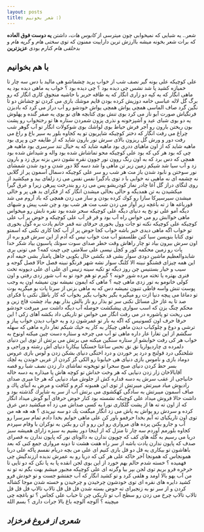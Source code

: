 ```yaml
---
layout: posts
title: شعر بخونیم :)
---
```

شعر.. یه شبایی که نمیخوابی چون میترسی از *کابوس هات*، داشتن **یه دوست فوق العاده** که برات شعر بخونه میشه باارزش ترین داراییت
ممنون که توی *سختی هام* و *گریه هام* و *بدخلقی هام* کنارم بودی **عزیزترین**
## با هم بخوانیم
  علی كوچیكه
  علی بونه گیر
  نصف شب از خواب پرید
  چشماشو هی مالید با دس
  سه چار تا خمیازه كشید
  پا شد نشس
  چی دیده بود ؟
  چی دیده بود ؟
  خواب یه ماهی دیده بود
  یه ماهی انگار كه یه كپه دو زاری
  انگار كه یه طاقه حریر
  با حاشیه منجوق كاری
  انگار كه رو برگ گل لاله عباسی
  خامه دوزیش كرده بودن
  قایم موشك بازی می كردن تو چشاش
  دو تا نگین گرد صاف الماسی
  همچی یواش
  همچی یواش
  خودشو رو آب دراز می كرد
  كه بادبزن فرنگیاش
  صورت آبو ناز می كرد
  بوی تنش بوی كتابچه های نو
  بوی یه صفر گنده و پهلوش یه دو
  بوی شبای عید و آشپزخونه و نذری پزون
  شمردن ستاره ها تو رختخواب رو پشت بون
  ریختن بارون رو آجر فرش حیاط
  بوی لواشك بوی شوكولات
  انگار تو آب گوهر شب چراغ می رفت
  انگار كه دختر كوچیكه شاپریون
  تو یه كجاوه بلور
  به سیر باغ و راغ می رفت
  دور و ورش گل ریزون
  بالای سرش نور بارون
  شاید كه از طایفه جن و پری بود ماهیه
  شاید كه از اون ماهیای ددری بود ماهیه
  شاید كه یه خیال تند سرسری بود ماهیه
  هر چی كه بود
  هر كی كه بود
  علی كوچیكه
  محو تماشاش شده بود
  واله و شیداش شده بود
  همچی كه دس برد كه به اون
  رنگ روون
  نور جوون
  نقره نشون
  دس بزنه
  برق زد و بارون زد و آب سیا شد
  شیكم زمین زیر تن ماهی وا شد
  دسه گلا دور شدن و دود شدن
  شمشای نور سوختن و نابود شدن
  باز مث هر شب رو سر علی كوچیكه
  دسمال آسمون پر از گلابی
  نه چشمه ای نه ماهیی نه خوابی
  با د توی بادگیرا نفس نفس می زد
  زلفای بید و میكشید
  از روی لنگای دراز گل آغا
  چادر نماز كودریشو پس می زد
  رو بندرخت
  پیرهن زیرا و عرق گیرا
  میكشیدن به تن همدیگه و حالی بحالی میشدن
  انگار كه از فكرای بد
  هی پر و خالی میشدن
  سیرسیركا
  سازا رو كوك كرده بودن و ساز می زدن
  همچی كه باد آروم می شد
  قورباغه ها ز ته باغچه زیر آواز می زدن
  شب مث هر شب بود و چن شب پیش و شبهای دیگه
  آمو علی
  تو نخ یه دنیای دیگه
  علی كوچیكه
  سحر شده بود
  نقره نابش رو میخواس
  ماهی خواابش رو می خواس
  راه آب بود و قر قر آب
  علی كوچیكه و حوض پر آب
  علی كوچیكه
  علی كوچیكه
  نكنه تو جات وول بخوری
  حرفای ننه قمر خانم
  یادت بره گول بخوری
  تو خواب اگه ماهی دیدی خیر باشه
  خواب كجا حوض پر از آب كجا
  كاری نكنی كه اسمتو
  توی كتابا بنویسن
  سیا كنن طلسمتو
  آب مث خواب نیس كه آدم
  از این سرش فرو بره
  از اون سرش بیرون بیاد
  تو چار راهاش وقت خطر
  صدای سوت سوتك پاسبون بیاد
  شكر خدا پات رو زمین محكمه
  كور و كچل نیسی علی سلامتی چی چیت كمه؟
  می تونی بری شابدوالعظیم
  ماشین دودی سوار بشی
  قد بكشی خال بكوبی
  جاهل پامنار بشی
  حیفه آدم این همه چیزای قشنگو نبینه
  الا كلنگ سوار نشه
  شهر فرنگو نبینه
  فصل حالا فصل گوجه و سیب و خیار بستنیس
  چن روز دیگه تو تكیه سینه زنیس
  ای علی ای علی دیوونه
  تخت فنری بهتره یا تخته مرده شور خونه ؟
  گیرم تو هم خود تو به آب شور زدی
  رفتی و اون كولی خانومو به تور زدی
  ماهی چیه ؟ ماهی كه ایمون نمیشه نون نمیشه
  اون یه وجب پوست تنش واسه فاطی تنبون نمیشه
  دس كه به ماهی بزنی از سرتا پات بو میگریه
  بوت تو دماغا می پیچه
  دنیا ازت رو میگیره
  بگیر بخواب بگیر بخواب
  كه كار باطل نكنی
  با فكرای صد تا یه غاز
  حل مسائل نكنی
  سر تو بذار رو ناز بالش بذار بهم بیاد چشت
  قاچ زین و محكم چنگ بزن كه اسب سواری پیشكشت
  حوصله آب دیگه داشت سر میرفت
  خودشو می ریخت تو پاشوره در می رفت
  انگار می خواس تو تاریكی
  داد بكشه آهای زكی !
  این حرفا حرف اون كسونیس كه اگه
  یه بار تو عمرشون زد و یه خواب دیدن
  خواب پیاز و ترشی و دوغ و چلوكباب دیدن
  ماهی چیكار به كار یه خیك شیكم تغار داره
  ماهی كه سهله سگشم
  از این تغارا عار داره
  ماهی تو آب می چرخه و ستاره دست چین میكنه
  اونوخ به خواب هر كی رفت
  خوابشو از ستاره سنگین میكنه
  می برتش می برتش
  از توی این دنیای دلمرده ی چاردیواریا
  نق نق نحس ساعتا خستگیا بیكاریا
  دنیای آش رشته و وراجی و شلختگی
  درد قولنج و درد پر خوردن و درد اختگی
  دنیای بشكن زدن و لوس بازی
  عروس دوماد بازی و ناموس بازی
  دنیای هی خیابونا رو الكی گز كردن
  از عربی خوندن یه لچك بسر حظ كردن
  دنیای صبح سحرا
  تو توپخونه
  تماشای دار زدن
  نصف شبا
  رو قصه آقابالاخان زار زدن
  دنیایی كه هر وخت خداش
  تو كوچه هاش پا میذاره
  یه دسه خاله خانباجی از عقب سرش
  یه دسه قداره كش از جلوش میاد
  دنیایی كه هر جا میری
  صدای رادیوش میاد
  میبرتش میبرتش از توی این همبونه كرم و كثافت و مرض
  به آبیای پاك و صاف آسمون میبرتش
  به سادگی كهكشوی می برتش
  آب از سر یه شاپرك گذشته بود و داشت حالا فروش میداد
  علی كوچیكه
  نشسته بود كنار حوض
  حرفای آبو گوش میداد
  انگار كه از اون ته ته ها
  از پشت گلكاری نورا یه كسی صداش می زد
  آه میكشید
  دس عرق كرده و سردش رو یواش به پاش می زد
  انگار میگفت یك دو سه
  نپریدی ؟ هه هه هه
  من توی اون تاریكیای ته آبم بخدا
  حرفمو باور كن علی
  ماهی خوابم بخدا
  دادم تمام سرسرا رو آب و جارو بكنن
  پرده های مرواری رو
  این رو و آن رو بكنن
  به نوكران با وفام سپردم
  كجاوه بلورمم آوردم
  سه چار تا منزل كه از اینجا دور بشیم
  به سبزه زارای همیشه سبز دریا می رسیم
  به گله های كف كه چوپون ندارن
  به دالونای نور كه پایون ندارن
  به قصرای صدف كه پایون ندارن
  یادت باشه از سر راه
  هفت هشت تا دونه مرواری
  جمع كنی كه بعد باهاشون تو بیكاری
  یه قل دو قل بازی كنیم
  ای علی من بچه دریام نفسم پاكه علی
  دریا همونجاس كه همونجا آخر خاكه علی
  هر كی كه دریا رو به عمرش ندیده
  اززندگیش چی فهمیده ؟
  خسته شدم حالم بهم خورد از این بوی لجن
  انقده پا به پا نكن كه دو تایی
  تا خرخره فرو بریم توی لجن
  بپر بیا وگرنه ای علی كوچیكه
  مجبور میشم بهت بگم نه تو نه من
  آب یهو بالا اومد و هلفی كرد و تو كشید
  انگار كه آب جفتشو جست و تو خودش فرو كشید
  دایره های نقره ای
  توی خودشون
  چرخیدن و چرخیدن و خسته شدن
  موجا كشاله كردن و از سر نو
  به زنجیرای ته حوض بسته شدن
  قل قل قل تالاپ تالاپ
  قل قل قل تالاپ تالاپ
  چرخ می زدن رو سطح آب
  تو تاریكی چن تا حباب
  علی كجاس ؟
  تو باغچه
  چی میچینه ؟
  آلوچه
  آلوچه باغ بالا
  جرات داری ؟ بسم الله


  
  *شعری از فروغ فرخزاد*
---
  